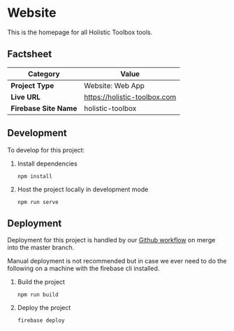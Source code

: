 # Website
This is the homepage for all Holistic Toolbox tools.

## Factsheet
| **Category**            | **Value**                    |
|-------------------------|----------------------------- |
| **Project Type**        | Website: Web App             |
| **Live URL**            | https://holistic-toolbox.com |
| **Firebase Site Name**  | holistic-toolbox             |

## Development
To develop for this project:
1. Install dependencies
	```
	npm install
	```
2. Host the project locally in development mode
	```
	npm run serve
	```

## Deployment
Deployment for this project is handled by our [Github workflow](/.github/workflows/deploy-on-push-to-master) on merge into the master branch.

Manual deployment is not recommended but in case we ever need to do the following on a machine with the firebase cli installed.

1. Build the project
	```
	npm run build
	```
2. Deploy the project
	```
	firebase deploy
	```